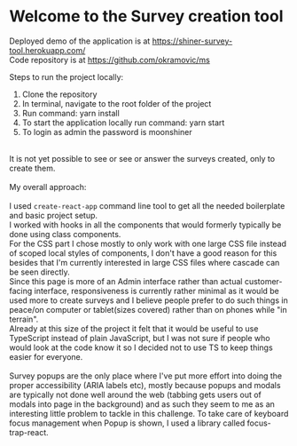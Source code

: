 # Welcome to the Survey creation tool

Deployed demo of the application is at https://shiner-survey-tool.herokuapp.com/
\
Code repository is at https://github.com/okramovic/ms

Steps to run the project locally:
1) Clone the repository
2) In terminal, navigate to the root folder of the project
3) Run command: yarn install
4) To start the application locally run command: yarn start
5) To login as admin the password is moonshiner

\
It is not yet possible to see or see or answer the surveys created, only to create them.
\
\
My overall approach:
\
\
I used `create-react-app` command line tool to get all the needed boilerplate and basic project setup.\
I worked with hooks in all the components that would formerly typically be done using class components.\
For the CSS part I chose mostly to only work with one large CSS file instead of scoped local styles of components, I don't have a good reason for this besides that I'm currently interested in large CSS files where cascade can be seen directly.\
Since this page is more of an Admin interface rather than actual customer-facing interface, responsiveness is currently rather minimal as it would be used more to create surveys and I believe people prefer to do such things in peace/on computer or tablet(sizes covered) rather than on phones while "in terrain".\
Already at this size of the project it felt that it would be useful to use TypeScript instead of plain JavaScript, but I was not sure if people who would look at the code know it so I decided not to use TS to keep things easier for everyone.
\
\
Survey popups are the only place where I've put more effort into doing the proper accessibility (ARIA labels etc), mostly because popups and modals are typically not done well around the web (tabbing gets users out of modals into page in the background) and as such they seem to me as an interesting little problem to tackle in this challenge.
To take care of keyboard focus management when Popup is shown, I used a library called focus-trap-react.
